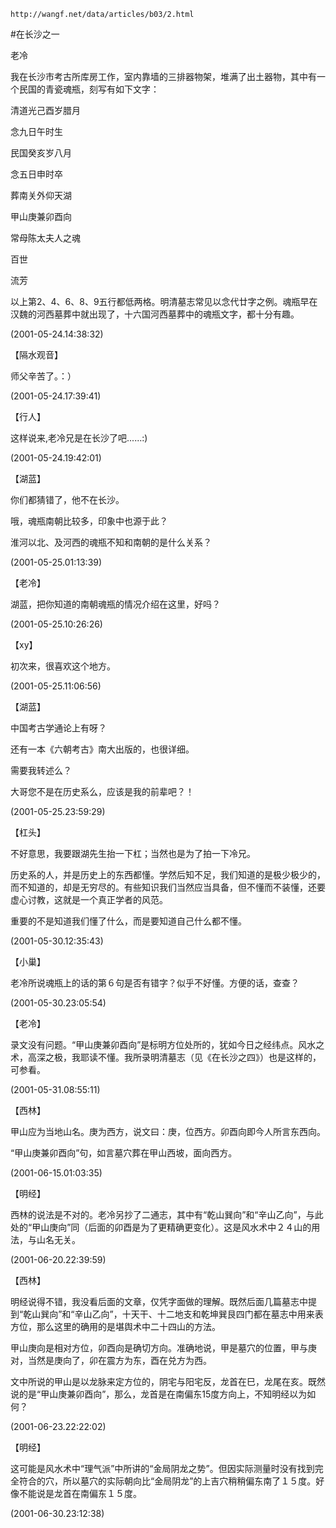 `http://wangf.net/data/articles/b03/2.html`

#在长沙之一

老冷

我在长沙市考古所库房工作，室内靠墙的三排器物架，堆满了出土器物，其中有一个民国的青瓷魂瓶，刻写有如下文字：

清道光己酉岁腊月

念九日午时生

民国癸亥岁八月

念五日申时卒

葬南关外仰天湖

甲山庚兼卯酉向

常母陈太夫人之魂

百世

流芳

以上第2、4、6、8、9五行都低两格。明清墓志常见以念代廿字之例。魂瓶早在汉魏的河西墓葬中就出现了，十六国河西墓葬中的魂瓶文字，都十分有趣。

(2001-05-24.14:38:32)

【隔水观音】

师父辛苦了。：）

(2001-05-24.17:39:41)

【行人】

这样说来,老冷兄是在长沙了吧......:)

(2001-05-24.19:42:01)

【湖蓝】

你们都猜错了，他不在长沙。

哦，魂瓶南朝比较多，印象中也源于此？

淮河以北、及河西的魂瓶不知和南朝的是什么关系？

(2001-05-25.01:13:39)

【老冷】

湖蓝，把你知道的南朝魂瓶的情况介绍在这里，好吗？

(2001-05-25.10:26:26)

【xy】

初次来，很喜欢这个地方。

(2001-05-25.11:06:56)

【湖蓝】

中国考古学通论上有呀？

还有一本《六朝考古》南大出版的，也很详细。

需要我转述么？

大哥您不是在历史系么，应该是我的前辈吧？！

(2001-05-25.23:59:29)

【杠头】

不好意思，我要跟湖先生抬一下杠；当然也是为了拍一下冷兄。

历史系的人，并是历史上的东西都懂。学然后知不足，我们知道的是极少极少的，而不知道的，却是无穷尽的。有些知识我们当然应当具备，但不懂而不装懂，还要虚心讨教，这就是一个真正学者的风范。

重要的不是知道我们懂了什么，而是要知道自己什么都不懂。

(2001-05-30.12:35:43)

【小巢】

老冷所说魂瓶上的话的第６句是否有错字？似乎不好懂。方便的话，查查？

(2001-05-30.23:05:54)

【老冷】

录文没有问题。“甲山庚兼卯酉向”是标明方位处所的，犹如今日之经纬点。风水之术，高深之极，我耶读不懂。我所录明清墓志（见《在长沙之四》）也是这样的，可参看。

(2001-05-31.08:55:11)

【西林】

甲山应为当地山名。庚为西方，说文曰：庚，位西方。卯酉向即今人所言东西向。

“甲山庚兼卯酉向”句，如言墓穴葬在甲山西坡，面向西方。

(2001-06-15.01:03:35)

【明经】

西林的说法是不对的。老冷另抄了二通志，其中有“乾山巽向”和“辛山乙向”，与此处的“甲山庚向”同（后面的卯酉是为了更精确更变化）。这是风水术中２４山的用法，与山名无关。

(2001-06-20.22:39:59)

【西林】

明经说得不错，我没看后面的文章，仅凭字面做的理解。既然后面几篇墓志中提到“乾山巽向”和“辛山乙向”，十天干、十二地支和乾坤巽艮四门都在墓志中用来表方位，那么这里的确用的是堪舆术中二十四山的方法。

甲山庚向是相对方位，卯酉向是确切方向。准确地说，甲是墓穴的位置，甲与庚对，当然是庚向了，卯在震方为东，酉在兑方为西。

文中所说的甲山是以龙脉来定方位的，阴宅与阳宅反，龙首在巳，龙尾在亥。既然说的是“甲山庚兼卯酉向”，那么，龙首是在南偏东15度方向上，不知明经以为如何？

(2001-06-23.22:22:02)

【明经】

这可能是风水术中“理气派”中所讲的“金局阴龙之势”。但因实际测量时没有找到完全符合的穴，所以墓穴的实际朝向比“金局阴龙”的上吉穴稍稍偏东南了１５度。好像不能说是龙首在南偏东１５度。

(2001-06-30.23:12:38)